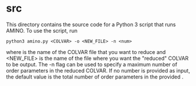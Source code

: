# src

This directory contains the source code for a Python 3 script that runs AMINO. To use the script, run

```text
python3 amino.py <COLVAR> -o <NEW_FILE> -n <num>
```

where <COLVAR> is the name of the COLVAR file that you want to reduce and <NEW_FILE> is the name of the file where you want the "reduced" COLVAR to be output. The -n flag can be used to specify a maximum number of order parameters in the reduced COLVAR. If no number is provided as input, the default value is the total number of order parameters in the provided <COLVAR>.
